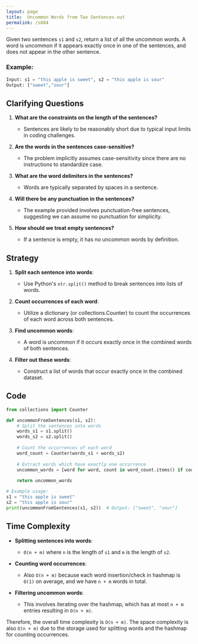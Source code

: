 ```yaml
---
layout: page
title:  Uncommon Words from Two Sentences-out
permalink: /s884
---
```


Given two sentences `s1` and `s2`, return a list of all the uncommon words. A word is uncommon if it appears exactly once in one of the sentences, and does not appear in the other sentence.

### Example:

```python
Input: s1 = "this apple is sweet", s2 = "this apple is sour"
Output: ["sweet","sour"]
```

## Clarifying Questions

1. **What are the constraints on the length of the sentences?**
   - Sentences are likely to be reasonably short due to typical input limits in coding challenges.

2. **Are the words in the sentences case-sensitive?**
   - The problem implicitly assumes case-sensitivity since there are no instructions to standardize case.

3. **What are the word delimiters in the sentences?**
   - Words are typically separated by spaces in a sentence.

4. **Will there be any punctuation in the sentences?**
   - The example provided involves punctuation-free sentences, suggesting we can assume no punctuation for simplicity.

5. **How should we treat empty sentences?**
   - If a sentence is empty, it has no uncommon words by definition.

## Strategy

1. **Split each sentence into words**:
   - Use Python's `str.split()` method to break sentences into lists of words.

2. **Count occurrences of each word**:
   - Utilize a dictionary (or collections.Counter) to count the occurrences of each word across both sentences.

3. **Find uncommon words**:
   - A word is uncommon if it occurs exactly once in the combined words of both sentences.

4. **Filter out these words**:
   - Construct a list of words that occur exactly once in the combined dataset.

## Code

```python
from collections import Counter

def uncommonFromSentences(s1, s2):
    # Split the sentences into words
    words_s1 = s1.split()
    words_s2 = s2.split()
    
    # Count the occurrences of each word
    word_count = Counter(words_s1 + words_s2)
    
    # Extract words which have exactly one occurrence
    uncommon_words = [word for word, count in word_count.items() if count == 1]
    
    return uncommon_words

# Example usage:
s1 = "this apple is sweet"
s2 = "this apple is sour"
print(uncommonFromSentences(s1, s2))  # Output: ["sweet", "sour"]
```

## Time Complexity

- **Splitting sentences into words**:
  - `O(n + m)` where `n` is the length of `s1` and `m` is the length of `s2`.
  
- **Counting word occurrences**:
  - Also `O(n + m)` because each word insertion/check in hashmap is `O(1)` on average, and we have `n + m` words in total.

- **Filtering uncommon words**:
  - This involves iterating over the hashmap, which has at most `n + m` entries resulting in `O(n + m)`.

Therefore, the overall time complexity is `O(n + m)`. The space complexity is also `O(n + m)` due to the storage used for splitting words and the hashmap for counting occurrences.